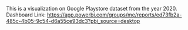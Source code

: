 This is a visualization on Google Playstore dataset from the year 2020.
Dashboard Link: https://app.powerbi.com/groups/me/reports/ed73fb2a-485c-4b05-9c54-d6a55ce93dc3?pbi_source=desktop

